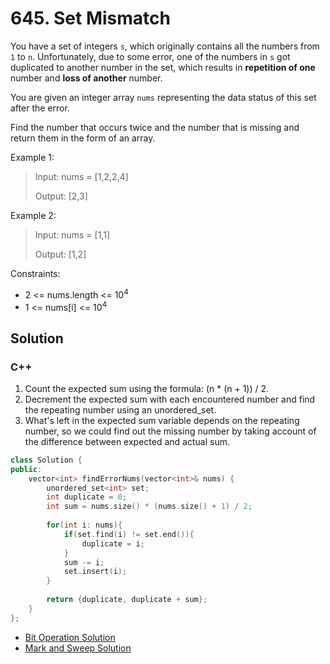 # 645. Set Mismatch

You have a set of integers `s`, which originally contains all the numbers from `1` to `n`. Unfortunately, due to some error, one of the numbers in `s` got duplicated to another number in the set, which results in **repetition of one** number and **loss of another** number.

You are given an integer array `nums` representing the data status of this set after the error.

Find the number that occurs twice and the number that is missing and return them in the form of an array.

Example 1:

> Input: nums = [1,2,2,4]
> 
> Output: [2,3]

Example 2:

> Input: nums = [1,1]
> 
> Output: [1,2]

Constraints:

* 2 <= nums.length <= 10<sup>4</sup>
* 1 <= nums[i] <= 10<sup>4</sup>

## Solution

### C++

1. Count the expected sum using the formula: (n * (n + 1)) / 2.
2. Decrement the expected sum with each encountered number and find the repeating number using an unordered_set.
3. What's left in the expected sum variable depends on the repeating number, so we could find out the missing number by taking account of the difference between expected and actual sum.
```C++
class Solution {
public:
    vector<int> findErrorNums(vector<int>& nums) {
        unordered_set<int> set;
        int duplicate = 0;
        int sum = nums.size() * (nums.size() + 1) / 2;
        
        for(int i: nums){
            if(set.find(i) != set.end()){
                duplicate = i;        
            }
            sum -= i;
            set.insert(i);
        }
        
        return {duplicate, duplicate + sum};
    }
};
```

* [Bit Operation Solution](../bit-operation/645.-set-mismatch.md)
* [Mark and Sweep Solution](../mark-and-sweep/645.-set-mismatch.md)
